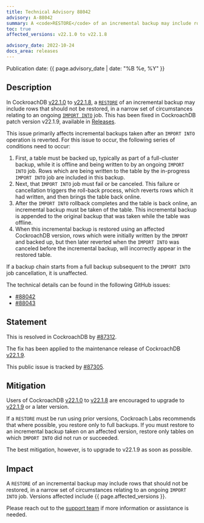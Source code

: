 ```yaml
---
title: Technical Advisory 88042
advisory: A-88042
summary: A <code>RESTORE</code> of an incremental backup may include rows that should not be restored, in a narrow set of circumstances relating to an ongoing <code>IMPORT INTO</code> job.
toc: true
affected_versions: v22.1.0 to v22.1.8

advisory_date: 2022-10-24
docs_area: releases
---
```


Publication date: {{ page.advisory_date | date: "%B %e, %Y" }}

## Description

In CockroachDB [v22.1.0](../releases/v22.1.html#v22-1-0) to [v22.1.8](../releases/v22.1.html#v22-1-8), a [`RESTORE`](../{{site.versions["stable"]}}/restore.html) of an incremental backup may include rows that should not be restored, in a narrow set of circumstances relating to an ongoing [`IMPORT INTO`](../{{site.versions["stable"]}}/import-into.html) job. This has been fixed in CockroachDB patch version v22.1.9, available in [Releases](/docs/releases/).

This issue primarily affects incremental backups taken after an `IMPORT INTO` operation is reverted. For this issue to occur, the following series of conditions need to occur:

1. First, a table must be backed up, typically as part of a full-cluster backup, while it is offline and being written to by an ongoing `IMPORT INTO` job. Rows which are being written to the table by the in-progress `IMPORT INTO` job are included in this backup.
1. Next, that `IMPORT INTO` job must fail or be canceled. This failure or cancellation triggers the roll-back process, which reverts rows which it had written, and then brings the table back online.
1. After the `IMPORT INTO` rollback completes and the table is back online, an incremental backup must be taken of the table. This incremental backup is appended to the original backup that was taken while the table was offline.
1. When this incremental backup is restored using an affected CockroachDB version, rows which were initially written by the `IMPORT` and backed up, but then later reverted when the `IMPORT INTO` was canceled before the incremental backup, will incorrectly appear in the restored table.

If a backup chain starts from a full backup subsequent to the `IMPORT INTO` job cancellation, it is unaffected.

The technical details can be found in the following GitHub issues:

- [#88042](https://github.com/cockroachdb/cockroach/issues/88042)
- [#88043](https://github.com/cockroachdb/cockroach/issues/88043)


## Statement

This is resolved in CockroachDB by [#87312](https://github.com/cockroachdb/cockroach/pull/87312).

The fix has been applied to the maintenance release of CockroachDB [v22.1.9](../releases/v22.1.html#v22-1-9).

This public issue is tracked by [#87305](https://github.com/cockroachdb/cockroach/issues/87305).

## Mitigation

Users of CockroachDB [v22.1.0](../releases/v22.1.html#v22-1-0) to [v22.1.8](../releases/v22.1.html#v22-1-8) are encouraged to upgrade to [v22.1.9](../releases/v22.1.html#v22-1-9) or a later version.

If a `RESTORE` must be run using prior versions, Cockroach Labs recommends that where possible, you restore only to full backups. If you must restore to an incremental backup taken on an affected version, restore only tables on which `IMPORT INTO` did not run or succeeded.

The best mitigation, however, is to upgrade to v22.1.9 as soon as possible.

## Impact

A `RESTORE` of an incremental backup may include rows that should not be restored, in a narrow set of circumstances relating to an ongoing `IMPORT INTO` job. Versions affected include {{ page.affected_versions }}.

Please reach out to the [support team](https://support.cockroachlabs.com/) if more information or assistance is needed.
